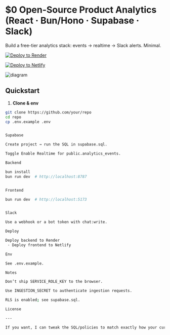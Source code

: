 
# $0 Open-Source Product Analytics (React · Bun/Hono · Supabase · Slack)

Build a free-tier analytics stack: events → realtime → Slack alerts. Minimal.

[![Deploy to Render](https://render.com/images/deploy-to-render-button.svg)](https://render.com/deploy?repo=https://github.com/your/repo)

[![Deploy to Netlify](https://www.netlify.com/img/deploy/button.svg)](https://app.netlify.com/start/deploy?repository=https://github.com/your/repo)

![diagram](./docs/diagram.png)

## Quickstart
1) **Clone & env**
```bash
git clone https://github.com/your/repo
cd repo
cp .env.example .env


Supabase

Create project → run the SQL in supabase.sql.

Toggle Enable Realtime for public.analytics_events.

Backend

bun install
bun run dev  # http://localhost:8787


Frontend

bun run dev  # http://localhost:5173


Slack

Use a webhook or a bot token with chat:write.

Deploy

Deploy backend to Render
 · Deploy frontend to Netlify

Env

See .env.example.

Notes

Don’t ship SERVICE_ROLE_KEY to the browser.

Use INGESTION_SECRET to authenticate ingestion requests.

RLS is enabled; see supabase.sql.

License

---

If you want, I can tweak the SQL/policies to match exactly how your current code inserts (direct vs. via backend), or generate the **Render/Netlify buttons** pointed at your actual repo once you push it.
```